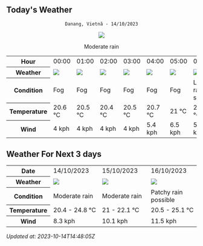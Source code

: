 ## Today's Weather
<div align="center">


`Danang, Vietnã - 14/10/2023`

<img src="https://cdn.weatherapi.com/weather/64x64/day/302.png"/>

Moderate rain

</div>


<table>
    <tr>
        <th>Hour</th>
        <td>00:00</td><td>01:00</td><td>02:00</td><td>03:00</td><td>04:00</td><td>05:00</td><td>06:00</td><td>07:00</td><td>08:00</td><td>09:00</td><td>10:00</td><td>11:00</td><td>12:00</td><td>13:00</td><td>14:00</td><td>15:00</td><td>16:00</td><td>17:00</td><td>18:00</td><td>19:00</td><td>20:00</td><td>21:00</td><td>22:00</td><td>23:00</td>
    </tr>
    <tr>
        <th>Weather</th>
        <td><img src="https://cdn.weatherapi.com/weather/64x64/night/248.png"></img></td><td><img src="https://cdn.weatherapi.com/weather/64x64/night/248.png"></img></td><td><img src="https://cdn.weatherapi.com/weather/64x64/night/248.png"></img></td><td><img src="https://cdn.weatherapi.com/weather/64x64/night/248.png"></img></td><td><img src="https://cdn.weatherapi.com/weather/64x64/night/248.png"></img></td><td><img src="https://cdn.weatherapi.com/weather/64x64/night/248.png"></img></td><td><img src="https://cdn.weatherapi.com/weather/64x64/day/353.png"></img></td><td><img src="https://cdn.weatherapi.com/weather/64x64/day/266.png"></img></td><td><img src="https://cdn.weatherapi.com/weather/64x64/day/353.png"></img></td><td><img src="https://cdn.weatherapi.com/weather/64x64/day/266.png"></img></td><td><img src="https://cdn.weatherapi.com/weather/64x64/day/353.png"></img></td><td><img src="https://cdn.weatherapi.com/weather/64x64/day/353.png"></img></td><td><img src="https://cdn.weatherapi.com/weather/64x64/day/353.png"></img></td><td><img src="https://cdn.weatherapi.com/weather/64x64/day/353.png"></img></td><td><img src="https://cdn.weatherapi.com/weather/64x64/day/353.png"></img></td><td><img src="https://cdn.weatherapi.com/weather/64x64/day/353.png"></img></td><td><img src="https://cdn.weatherapi.com/weather/64x64/day/353.png"></img></td><td><img src="https://cdn.weatherapi.com/weather/64x64/day/353.png"></img></td><td><img src="https://cdn.weatherapi.com/weather/64x64/night/353.png"></img></td><td><img src="https://cdn.weatherapi.com/weather/64x64/night/248.png"></img></td><td><img src="https://cdn.weatherapi.com/weather/64x64/night/248.png"></img></td><td><img src="https://cdn.weatherapi.com/weather/64x64/night/263.png"></img></td><td><img src="https://cdn.weatherapi.com/weather/64x64/night/353.png"></img></td><td><img src="https://cdn.weatherapi.com/weather/64x64/night/266.png"></img></td>
    </tr>
    <tr>
        <th>Condition</th>
        <td width="200px">Fog</td><td width="200px">Fog</td><td width="200px">Fog</td><td width="200px">Fog</td><td width="200px">Fog</td><td width="200px">Fog</td><td width="200px">Light rain shower</td><td width="200px">Light drizzle</td><td width="200px">Light rain shower</td><td width="200px">Light drizzle</td><td width="200px">Light rain shower</td><td width="200px">Light rain shower</td><td width="200px">Light rain shower</td><td width="200px">Light rain shower</td><td width="200px">Light rain shower</td><td width="200px">Light rain shower</td><td width="200px">Light rain shower</td><td width="200px">Light rain shower</td><td width="200px">Light rain shower</td><td width="200px">Fog</td><td width="200px">Fog</td><td width="200px">Patchy light drizzle</td><td width="200px">Light rain shower</td><td width="200px">Light drizzle</td>
    </tr>
    <tr>
        <th>Temperature</th>
        <td>20.6 °C</td><td>20.5 °C</td><td>20.4 °C</td><td>20.5 °C</td><td>20.7 °C</td><td>21 °C</td><td>20.9 °C</td><td>21.3 °C</td><td>21.5 °C</td><td>21.9 °C</td><td>23.6 °C</td><td>24.5 °C</td><td>24.8 °C</td><td>24.2 °C</td><td>23.5 °C</td><td>23.2 °C</td><td>23 °C</td><td>22.5 °C</td><td>21.6 °C</td><td>21.6 °C</td><td>21.6 °C</td><td>21.4 °C</td><td>21.3 °C</td><td>21.4 °C</td>
    </tr>
    <tr>
        <th>Wind</th>
        <td>4 kph</td><td>4 kph</td><td>4 kph</td><td>4 kph</td><td>5.4 kph</td><td>6.5 kph</td><td>5.8 kph</td><td>5.8 kph</td><td>4.7 kph</td><td>5 kph</td><td>7.2 kph</td><td>8.3 kph</td><td>7.9 kph</td><td>7.2 kph</td><td>6.5 kph</td><td>5.8 kph</td><td>5.4 kph</td><td>4.7 kph</td><td>4.3 kph</td><td>3.6 kph</td><td>3.6 kph</td><td>4.3 kph</td><td>4.3 kph</td><td>5 kph</td>
    </tr>
</table>


## Weather For Next 3 days


<table>
    <tr>
        <th>Date</th>
        <td>14/10/2023</td><td>15/10/2023</td><td>16/10/2023</td>
    </tr>
    <tr>
        <th>Weather</th>
        <td><img src="https://cdn.weatherapi.com/weather/64x64/day/302.png"/></td><td><img src="https://cdn.weatherapi.com/weather/64x64/day/302.png"/></td><td><img src="https://cdn.weatherapi.com/weather/64x64/day/176.png"/></td>
    </tr>
    <tr>
        <th>Condition</th>
        <td width="200px">Moderate rain</td><td width="200px">Moderate rain</td><td width="200px">Patchy rain possible</td>
    </tr>
    <tr>
        <th>Temperature</th>
        <td>20.4 -  24.8 °C</td><td>21 -  22.1 °C</td><td>20.5 -  25.1 °C</td>
    </tr>
    <tr>
        <th>Wind</th>
        <td>8.3 kph</td><td>10.1 kph</td><td>11.5 kph</td>
    </tr>
</table>


*Updated at: 2023-10-14T14:48:05Z*